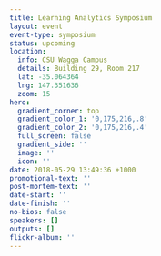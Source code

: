 ```yaml
---
title: Learning Analytics Symposium
layout: event
event-type: symposium
status: upcoming
location:
  info: CSU Wagga Campus
  details: Building 29, Room 217
  lat: -35.064364
  lng: 147.351636
  zoom: 15
hero:
  gradient_corner: top
  gradient_color_1: '0,175,216,.8'
  gradient_color_2: '0,175,216,.4'
  full_screen: false
  gradient_side: ''
  image: ''
  icon: ''
date: 2018-05-29 13:49:36 +1000
promotional-text: ''
post-mortem-text: ''
date-start: ''
date-finish: ''
no-bios: false
speakers: []
outputs: []
flickr-album: ''
---
```

